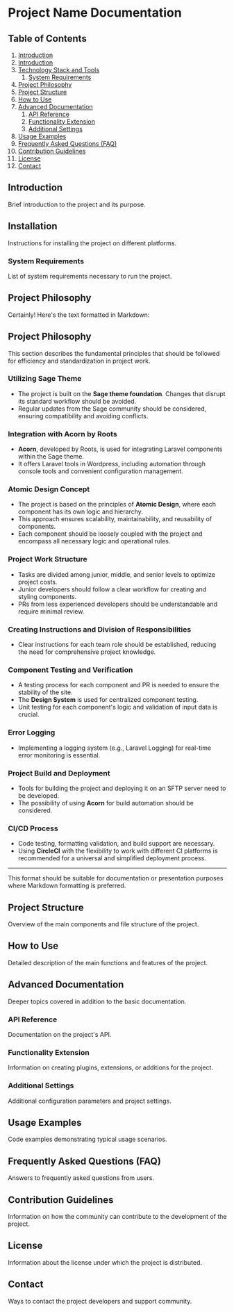 # Project Name Documentation

## Table of Contents
1. [Introduction](#introduction)
2. [Introduction](#introduction)
2. [Technology Stack and Tools](technology_stack.md)
   1. [System Requirements](#system-requirements)
3. [Project Philosophy](#project-philosophy)
4. [Project Structure](#project-structure)
5. [How to Use](#how-to-use)
6. [Advanced Documentation](#advanced-documentation)
   1. [API Reference](#api-reference)
   2. [Functionality Extension](#functionality-extension)
   3. [Additional Settings](#additional-settings)
7. [Usage Examples](#usage-examples)
8. [Frequently Asked Questions (FAQ)](#faq)
9. [Contribution Guidelines](#contribution-guidelines)
10. [License](#license)
11. [Contact](#contact)

## Introduction
Brief introduction to the project and its purpose.

## Installation
Instructions for installing the project on different platforms.

### System Requirements
List of system requirements necessary to run the project.

## Project Philosophy
Certainly! Here's the text formatted in Markdown:

## Project Philosophy

This section describes the fundamental principles that should be followed for efficiency and standardization in project work.

### Utilizing Sage Theme

- The project is built on the **Sage theme foundation**. Changes that disrupt its standard workflow should be avoided.
- Regular updates from the Sage community should be considered, ensuring compatibility and avoiding conflicts.

### Integration with Acorn by Roots

- **Acorn**, developed by Roots, is used for integrating Laravel components within the Sage theme.
- It offers Laravel tools in Wordpress, including automation through console tools and convenient configuration management.

### Atomic Design Concept

- The project is based on the principles of **Atomic Design**, where each component has its own logic and hierarchy.
- This approach ensures scalability, maintainability, and reusability of components.
- Each component should be loosely coupled with the project and encompass all necessary logic and operational rules.

### Project Work Structure

- Tasks are divided among junior, middle, and senior levels to optimize project costs.
- Junior developers should follow a clear workflow for creating and styling components.
- PRs from less experienced developers should be understandable and require minimal review.

### Creating Instructions and Division of Responsibilities

- Clear instructions for each team role should be established, reducing the need for comprehensive project knowledge.

### Component Testing and Verification

- A testing process for each component and PR is needed to ensure the stability of the site.
- The **Design System** is used for centralized component testing.
- Unit testing for each component's logic and validation of input data is crucial.

### Error Logging

- Implementing a logging system (e.g., Laravel Logging) for real-time error monitoring is essential.

### Project Build and Deployment

- Tools for building the project and deploying it on an SFTP server need to be developed.
- The possibility of using **Acorn** for build automation should be considered.

### CI/CD Process

- Code testing, formatting validation, and build support are necessary.
- Using **CircleCI** with the flexibility to work with different CI platforms is recommended for a universal and simplified deployment process.

---

This format should be suitable for documentation or presentation purposes where Markdown formatting is preferred.

## Project Structure
Overview of the main components and file structure of the project.

## How to Use
Detailed description of the main functions and features of the project.

## Advanced Documentation
Deeper topics covered in addition to the basic documentation.

### API Reference
Documentation on the project's API.

### Functionality Extension
Information on creating plugins, extensions, or additions for the project.

### Additional Settings
Additional configuration parameters and project settings.

## Usage Examples
Code examples demonstrating typical usage scenarios.

## Frequently Asked Questions (FAQ)
Answers to frequently asked questions from users.

## Contribution Guidelines
Information on how the community can contribute to the development of the project.

## License
Information about the license under which the project is distributed.

## Contact
Ways to contact the project developers and support community.

